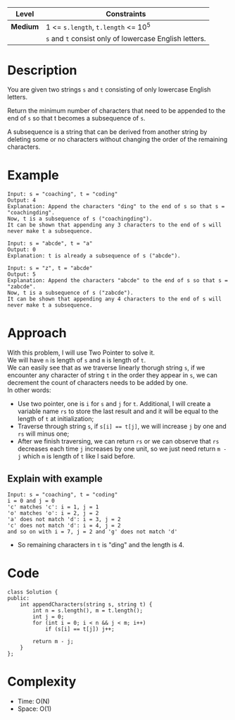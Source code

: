 |Level|Constraints|
|------|----------|
|**Medium**|1 <= `s.length`, `t.length` <= 10<sup>5</sup>|
||`s` and `t` consist only of lowercase English letters.|

# Description
You are given two strings `s` and `t` consisting of only lowercase English letters.

Return the minimum number of characters that need to be appended to the end of `s` so that t becomes a subsequence of `s`.

A subsequence is a string that can be derived from another string by deleting some or no characters without changing the order of the remaining characters.

# Example
```
Input: s = "coaching", t = "coding"
Output: 4
Explanation: Append the characters "ding" to the end of s so that s = "coachingding".
Now, t is a subsequence of s ("coachingding").
It can be shown that appending any 3 characters to the end of s will never make t a subsequence.
```
```
Input: s = "abcde", t = "a"
Output: 0
Explanation: t is already a subsequence of s ("abcde").
```
```
Input: s = "z", t = "abcde"
Output: 5
Explanation: Append the characters "abcde" to the end of s so that s = "zabcde".
Now, t is a subsequence of s ("zabcde").
It can be shown that appending any 4 characters to the end of s will never make t a subsequence.
```

# Approach
With this problem, I will use Two Pointer to solve it.  
We will have `n` is length of `s` and `m` is length of `t`.  
We can easily see that as we traverse linearly thorugh string `s`, if we encounter any character of string `t` in the order they appear in `s`, we can decrement the count of characters needs to be added by one.  
In other words:  
- Use two pointer, one is `i` for `s` and `j` for `t`. Additional, I will create a variable name `rs` to store the last result and and it will be equal to the length of `t` at initialization;  
- Traverse through string `s`, if `s[i] == t[j]`, we will increase `j` by one and `rs` will minus one;
- After we finish traversing, we can return `rs` or we can observe that `rs` decreases each time `j` increases by one unit, so we just need return `m - j` which `m` is length of `t` like I said before.

## Explain with example
```
Input: s = "coaching", t = "coding"
i = 0 and j = 0
'c' matches 'c': i = 1, j = 1
'o' matches 'o': i = 2, j = 2
'a' does not match 'd': i = 3, j = 2
'c' does not match 'd': i = 4, j = 2
and so on with i = 7, j = 2 and 'g' does not match 'd' 
```
- So remaining characters in `t` is "ding" and the length is 4.

# Code
```
class Solution {
public:
    int appendCharacters(string s, string t) {
        int n = s.length(), m = t.length();
        int j = 0;
        for (int i = 0; i < n && j < m; i++)
            if (s[i] == t[j]) j++;
        
        return m - j;
    }
};
```

# Complexity
- Time: O(N)  
- Space: O(1)